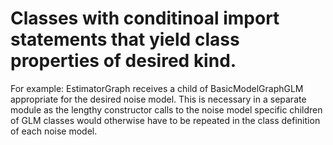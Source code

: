 # Classes with conditinoal import statements that yield class properties of desired kind.
For example: EstimatorGraph receives a child of BasicModelGraphGLM appropriate for the desired noise model. This is necessary in a separate module as the lengthy constructor calls to the noise model specific children of GLM classes would otherwise have to be repeated in the class definition of each noise model.